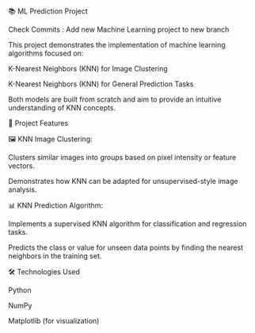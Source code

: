📚 ML Prediction Project

Check Commits : Add new Machine Learning project to new branch

This project demonstrates the implementation of machine learning algorithms focused on:

K-Nearest Neighbors (KNN) for Image Clustering

K-Nearest Neighbors (KNN) for General Prediction Tasks

Both models are built from scratch and aim to provide an intuitive understanding of KNN concepts.

🚀 Project Features

🖼️ KNN Image Clustering:

Clusters similar images into groups based on pixel intensity or feature vectors.

Demonstrates how KNN can be adapted for unsupervised-style image analysis.

📊 KNN Prediction Algorithm:

Implements a supervised KNN algorithm for classification and regression tasks.

Predicts the class or value for unseen data points by finding the nearest neighbors in the training set.

🛠️ Technologies Used

Python

NumPy

Matplotlib (for visualization)

